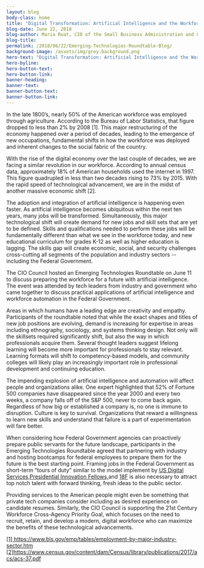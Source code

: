 ```yaml
---
layout: blog
body-class: home
title: "Digital Transformation: Artificial Intelligence and the Workforce"
blog-date: June 22, 2018
blog-author: Maria Roat, CIO of the Small Business Administration and Chair of the CIO Council's Innovation Committee
blog-title:
permalink: /2018/06/22/Emerging-Technologies-Roundtable-Blog/
background-image: /assets/img/grey.background.png
hero-text: "Digital Transformation: Artificial Intelligence and the Workforce"
hero-byline:
hero-button-text: 
hero-button-link: 
banner-heading: 
banner-text: 
banner-button-text: 
banner-button-link: 
---
```

In the late 1800’s, nearly 50% of the American workforce was employed through agriculture. According to the Bureau of Labor Statistics, that figure dropped to less than 2% by 2008 [1]. This major restructuring of the economy happened over a period of decades, leading to the emergence of new occupations, fundamental shifts in how the workforce was deployed and inherent changes to the social fabric of the country.

With the rise of the digital economy over the last couple of decades, we are facing a similar revolution in our workforce.  According to annual census data, approximately 18% of American households used the internet in 1997. This figure quadrupled in less than two decades rising to 73% by 2015. With the rapid speed of technological advancement, we are in the midst of another massive economic shift [2]. 

The adoption and integration of artificial intelligence is happening even faster. As artificial intelligence becomes ubiquitous within the next ten years, many jobs will be transformed. Simultaneously, this major technological shift will create demand for new jobs and skill sets that are yet to be defined. Skills and qualifications needed to perform these jobs will be fundamentally different than what we see in the workforce today, and new educational curriculum for grades K-12 as well as higher education is lagging. The skills gap will create economic, social, and security challenges cross-cutting all segments of the population and industry sectors -- including the Federal Government.

The CIO Council hosted an Emerging Technologies Roundtable on June 11 to discuss preparing the workforce for a future with artificial intelligence. The event was attended by tech leaders from industry and government who came together to discuss practical applications of artificial intelligence and workforce automation in the Federal Government. 

Areas in which humans have a leading edge are creativity and empathy. Participants of the roundtable noted that while the exact shapes and titles of new job positions are evolving, demand is increasing for expertise in areas including ethnography, sociology, and systems thinking design. Not only will the skillsets required significantly shift, but also the way in which professionals acquire them. Several thought leaders suggest lifelong learning will become more important for professionals to stay relevant. Learning formats will shift to competency-based models, and community colleges will likely play an increasingly important role in professional development and continuing education.

The impending explosion of artificial intelligence and automation will affect people and organizations alike. One expert highlighted that 52% of Fortune 500 companies have disappeared since the year 2000 and every two weeks, a company falls off of the S&P 500, never to come back again. Regardless of how big or established a company is, no one is immune to disruption. Culture is key to survival. Organizations that reward a willingness to learn new skills and understand that failure is a part of experimentation will fare better. 

When considering how Federal Government agencies can proactively prepare public servants for the future landscape, participants in the Emerging Technologies Roundtable agreed that partnering with industry and hosting bootcamps for federal employees to prepare them for the future is the best starting point. Framing jobs in the Federal Government as short-term “tours of duty” similar to the model implement by <a href="https://www.usds.gov/join#tours-of-duty">US Digital Services,</a><a href="https://presidentialinnovationfellows.gov/about/">Presidential Innovation Fellows,</a>and <a href="https://18f.gsa.gov/">18F</a> is also necessary to attract top notch talent with forward thinking, fresh ideas to the public sector. 

Providing services to the American people might even be something that private tech companies consider including as desired experience on candidate resumes. Similarly, the CIO Council is supporting the 21st Century Workforce Cross-Agency Priority Goal, which focuses on the need to recruit, retain, and develop a modern, digital workforce who can maximize the benefits of these technological advancements.

<a href="https://www.bls.gov/emp/tables/employment-by-major-industry-sector.htm">[1] https://www.bls.gov/emp/tables/employment-by-major-industry-sector.htm</a><br>
<a href="https://www.census.gov/content/dam/Census/library/publications/2017/acs/acs-37.pdf">[2]https://www.census.gov/content/dam/Census/library/publications/2017/acs/acs-37.pdf</a>

